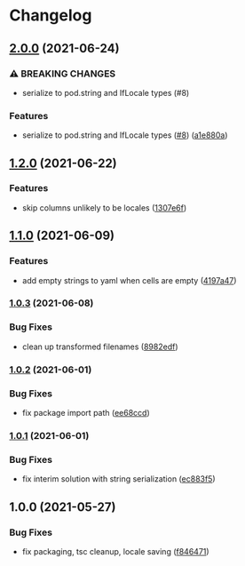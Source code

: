 # Changelog

## [2.0.0](https://www.github.com/blinkk/amagaki-plugin-google-sheets/compare/v1.2.0...v2.0.0) (2021-06-24)


### ⚠ BREAKING CHANGES

* serialize to pod.string and IfLocale types (#8)

### Features

* serialize to pod.string and IfLocale types ([#8](https://www.github.com/blinkk/amagaki-plugin-google-sheets/issues/8)) ([a1e880a](https://www.github.com/blinkk/amagaki-plugin-google-sheets/commit/a1e880a45b3c49ef719e9c2ea23ec93842760963))

## [1.2.0](https://www.github.com/blinkk/amagaki-plugin-google-sheets/compare/v1.1.0...v1.2.0) (2021-06-22)


### Features

* skip columns unlikely to be locales ([1307e6f](https://www.github.com/blinkk/amagaki-plugin-google-sheets/commit/1307e6f373c6ed4dde41579625bac7f7bc03a5f7))

## [1.1.0](https://www.github.com/blinkk/amagaki-plugin-google-sheets/compare/v1.0.3...v1.1.0) (2021-06-09)


### Features

* add empty strings to yaml when cells are empty ([4197a47](https://www.github.com/blinkk/amagaki-plugin-google-sheets/commit/4197a47be80e30c3541b3cb567c9057ec707d4c0))

### [1.0.3](https://www.github.com/blinkk/amagaki-plugin-google-sheets/compare/v1.0.2...v1.0.3) (2021-06-08)


### Bug Fixes

* clean up transformed filenames ([8982edf](https://www.github.com/blinkk/amagaki-plugin-google-sheets/commit/8982edff8581b1d2ffa500ee3384d857e8034bdb))

### [1.0.2](https://www.github.com/blinkk/amagaki-plugin-google-sheets/compare/v1.0.1...v1.0.2) (2021-06-01)


### Bug Fixes

* fix package import path ([ee68ccd](https://www.github.com/blinkk/amagaki-plugin-google-sheets/commit/ee68ccd250a4a092cc55b47401e99f2e2c5dccb5))

### [1.0.1](https://www.github.com/blinkk/amagaki-plugin-google-sheets/compare/v1.0.0...v1.0.1) (2021-06-01)


### Bug Fixes

* fix interim solution with string serialization ([ec883f5](https://www.github.com/blinkk/amagaki-plugin-google-sheets/commit/ec883f5290d2c18e98d7667cc899e83050195f01))

## 1.0.0 (2021-05-27)


### Bug Fixes

* fix packaging, tsc cleanup, locale saving ([f846471](https://www.github.com/blinkk/amagaki-plugin-google-sheets/commit/f846471bb87f8133faa625043a09b53c4a881ca3))
